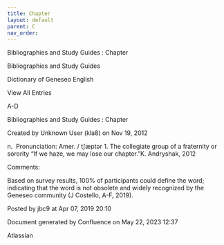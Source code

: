 ```yaml
---
title: Chapter
layout: default
parent: C
nav_order:
---
```


Bibliographies and Study Guides : Chapter

Bibliographies and Study Guides

Dictionary of Geneseo English

View All Entries

A-D

Bibliographies and Study Guides : Chapter

Created by  Unknown User (kla8) on Nov 19, 2012

n.  Pronunciation: Amer. / tʃæptər 1. The collegiate group of a fraternity or sorority “If we haze, we may lose our chapter.”K. Andryshak, 2012

Comments:

Based on survey results, 100% of participants could define the word; indicating that the word is not obsolete and widely recognized by the Geneseo community (J Costello, A-F, 2019).

Posted by jbc9 at Apr 07, 2019 20:10

Document generated by Confluence on May 22, 2023 12:37

Atlassian
